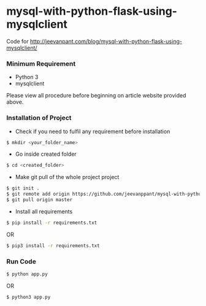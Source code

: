 # mysql-with-python-flask-using-mysqlclient
Code for http://jeevanpant.com/blog/mysql-with-python-flask-using-mysqlclient/

### Minimum Requirement
- Python 3
- mysqlclient

Please view all procedure before beginning on article website provided above.

### Installation of Project

- Check if you need to fulfil any requirement before installation
```sh
$ mkdir <your_folder_name>
```
- Go inside created folder
```sh
$ cd <created_folder>
```
- Make git pull of the whole project project
```sh
$ git init .
$ git remote add origin https://github.com/jeevanppant/mysql-with-python-flask-using-mysqlclient.git
$ git pull origin master
```

- Install all requirements
```sh
$ pip install -r requirements.txt
```
OR
```sh
$ pip3 install -r requirements.txt
```

### Run Code
```sh
$ python app.py
```
OR
```sh
$ python3 app.py
